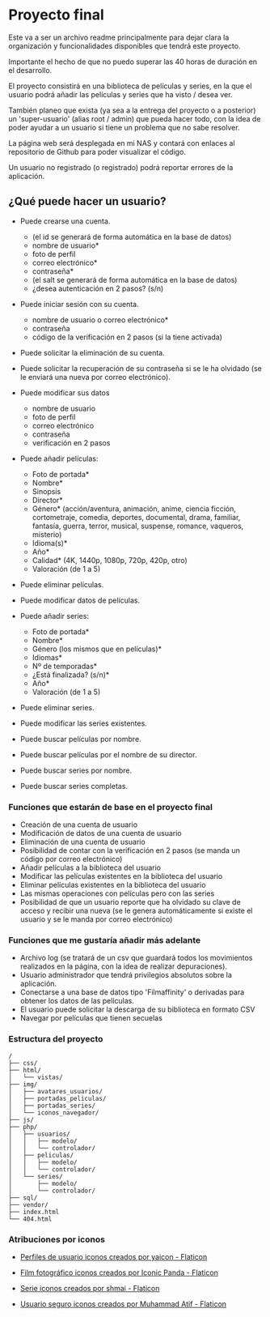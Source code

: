 # Proyecto final 
Este va a ser un archivo readme principalmente para dejar clara la organización y funcionalidades disponibles que tendrá este proyecto.

Importante el hecho de que no puedo superar las 40 horas de duración en el desarrollo.

El proyecto consistirá en una biblioteca de películas y series, en la que el usuario podrá añadir las películas y series que ha visto / desea ver.

También planeo que exista (ya sea a la entrega del proyecto o a posterior) un 'super-usuario' (alias root / admin) que pueda hacer todo, con la idea de poder ayudar a un usuario si tiene un problema que no sabe resolver.

La página web será desplegada en mi NAS y contará con enlaces al repositorio de Github para poder visualizar el código.

Un usuario no registrado (o registrado) podrá reportar errores de la aplicación.

## ¿Qué puede hacer un usuario?
- Puede crearse una cuenta.
    - (el id se generará de forma automática en la base de datos)
    - nombre de usuario*
    - foto de perfil
    - correo electrónico*
    - contraseña*
    - (el salt se generará de forma automática en la base de datos)
    - ¿desea autenticación en 2 pasos? (s/n)

- Puede iniciar sesión con su cuenta.
    - nombre de usuario o correo electrónico*
    - contraseña
    - código de la verificación en 2 pasos (si la tiene activada)

- Puede solicitar la eliminación de su cuenta.

- Puede solicitar la recuperación de su contraseña si se le ha olvidado (se le enviará una nueva por correo electrónico).

- Puede modificar sus datos
    - nombre de usuario
    - foto de perfil
    - correo electrónico
    - contraseña
    - verificación en 2 pasos

- Puede añadir películas:
    - Foto de portada*
    - Nombre*
    - Sinopsis
    - Director*
    - Género* (acción/aventura, animación, anime, ciencia ficción, cortometraje, comedia, deportes, documental, drama, familiar, fantasía, guerra, terror, musical, suspense, romance, vaqueros, misterio)
    - Idioma(s)*
    - Año*
    - Calidad* (4K, 1440p, 1080p, 720p, 420p, otro)
    - Valoración (de 1 a 5)

- Puede eliminar películas.
- Puede modificar datos de películas.

- Puede añadir series:
    - Foto de portada*
    - Nombre*
    - Género (los mismos que en películas)*
    - Idiomas*
    - Nº de temporadas*
    - ¿Está finalizada? (s/n)*
    - Año*
    - Valoración (de 1 a 5)

- Puede eliminar series.
- Puede modificar las series existentes.

- Puede buscar películas por nombre.
- Puede buscar películas por el nombre de su director.
- Puede buscar series por nombre.
- Puede buscar series completas.

### Funciones que estarán de base en el proyecto final
- Creación de una cuenta de usuario
- Modificación de datos de una cuenta de usuario
- Eliminación de una cuenta de usuario
- Posibilidad de contar con la verificación en 2 pasos (se manda un código por correo electrónico)
- Añadir películas a la biblioteca del usuario
- Modificar las películas existentes en la biblioteca del usuario
- Eliminar películas existentes en la biblioteca del usuario
- Las mismas operaciones con películas pero con las series
- Posibilidad de que un usuario reporte que ha olvidado su clave de acceso y recibir una nueva (se le genera automáticamente si existe el usuario y se le manda por correo electrónico)

### Funciones que me gustaría añadir más adelante
- Archivo log (se tratará de un csv que guardará todos los movimientos realizados en la página, con la idea de realizar depuraciones).
- Usuario administrador que tendrá privilegios absolutos sobre la aplicación.
- Conectarse a una base de datos tipo 'Filmaffinity' o derivadas para obtener los datos de las películas.
- El usuario puede solicitar la descarga de su biblioteca en formato CSV
- Navegar por películas que tienen secuelas

### Estructura del proyecto
```
/
├── css/
├── html/
│   └── vistas/
├── img/
│   ├── avatares_usuarios/
│   ├── portadas_peliculas/
│   ├── portadas_series/
│   └── iconos_navegador/
├── js/
├── php/
│   ├── usuarios/
│   │   ├── modelo/
│   │   └── controlador/
│   ├── peliculas/
│   │   ├── modelo/
│   │   └── controlador/
│   └── series/
│       ├── modelo/
│       └── controlador/
├── sql/
├── vendor/
├── index.html
└── 404.html
```

### Atribuciones por iconos
- <a href="https://www.flaticon.es/iconos-gratis/perfiles-de-usuario" title="perfiles de usuario iconos">Perfiles de usuario iconos creados por yaicon - Flaticon</a>

- <a href="https://www.flaticon.es/iconos-gratis/film-fotografico" title="film fotográfico iconos">Film fotográfico iconos creados por Iconic Panda - Flaticon</a>

- <a href="https://www.flaticon.es/iconos-gratis/serie" title="serie iconos">Serie iconos creados por shmai - Flaticon</a>

- <a href="https://www.flaticon.es/iconos-gratis/usuario-seguro" title="usuario seguro iconos">Usuario seguro iconos creados por Muhammad Atif - Flaticon</a>
